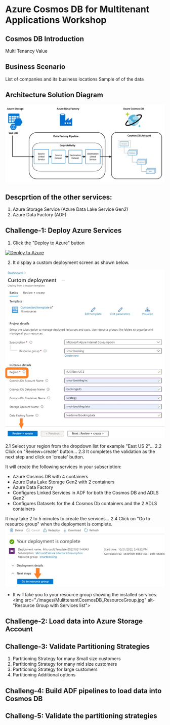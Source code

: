 

# Azure Cosmos DB for Multitenant Applications Workshop

## Cosmos DB Introduction
Multi Tenancy Value

## Business Scenario

List of companies and its business locations
Sample of of the data

## Architecture Solution Diagram
<img src="./images/cosmos-lab-architecture.jpg" alt="Architecture for Azure Cosmos DB Lab" Width="600"> 

## Descprtion of the other services:
1. Azure Storage Service (Azure Data Lake Service Gen2)
2. Azure Data Factory (ADF)


## Challenge-1: Deploy Azure Services  

1. Click the "Deploy to Azure" button

[![Deploy to Azure](https://aka.ms/deploytoazurebutton)](https://portal.azure.com/#create/Microsoft.Template/uri/https%3A%2F%2Fraw.githubusercontent.com%2Fsalavala%2FCosmosDBForMultitenantApplications%2Fmain%2Fazuredeploy.json)

2. It display a custom deployment screen as shown below.

<img src="./images/Deploy_CosmosDBMultTenant_Lab_Services.jpg" alt="Azure Custom Depolyment Screen" Width="600">
	
2.1 Select your region from the dropdown list for example "East US 2"...
2.2 Click on "Review+create" button... 
2.3 It completes the validation as the next step and click on 'create' button.

It will create the following services in your subscription:
* Azure Cosmos DB with 4 containers
* Azure Data Lake Storage Gen2 with 2 containers
* Azure Data Factory
* Configures Linked Services in ADF for both the Cosmos DB and ADLS Gen2
* Configures Datasets for the 4 Cosmos Db containers and the 2 ADLS containers

It may take 2 to 5 minutes to create the services... 
2.4 Click on "Go to resource group" when the deployment is complete.
<img src="./images/Deploy_CosmosDBMultTenant_Lab_Services_Complete.jpg" alt="Deployment complete" Width="600">

* It will take you to your resource group showing the installed services.
<img src="./images/MulittenantCosmosDB_ResourceGroup.jpg" alt-"Resource Group with Services list">

## Challenge-2: Load data into Azure Storage Account

## Challenge-3: Validate Partitioning Strategies
1. Partitioning Strategy for many Small size customers
2. Partitioning Strategy for many mid size customers
3. Partitioning Strategy for large customers
4. Partitioning Additional options

## Challeng-4: Build ADF pipelines to load data into Cosmos DB

## Challeng-5: Validate the partitioning strategies




